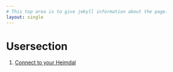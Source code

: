 ```yaml
---
# This top area is to give jekyll information about the page.
layout: single
---
```


# Usersection

1. [Connect to your Heimdal](wi-fi.md)